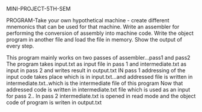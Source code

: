 MINI-PROJECT-5TH-SEM

PROGRAM-Take your own hypothetical machine - create different mnemonics that can be used for that machine. Write an assembler for performing the conversion of assembly into machine code. Write the object program in another file and load the file in memory. Show the output of every step. 

This program mainly works on two passes of assembler...pass1 and pass2
The program takes input.txt as input file in pass 1 and intermediate.txt as input in pass 2 and writes result in output.txt
IN pass 1 addressing of the input code takes place which is in input.txt...and addressed file is written in intermediate.txt..which is the intermediate file of this program
Now that addressed code is written in intermediate.txt file which is used as an input for pass 2..
In pass 2 intermediate.txt is opened in read mode and the object code of program is writen in output.txt


